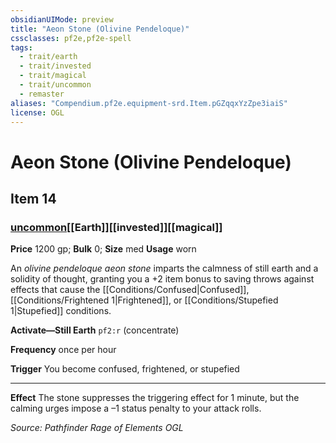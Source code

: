 ```yaml
---
obsidianUIMode: preview
title: "Aeon Stone (Olivine Pendeloque)"
cssclasses: pf2e,pf2e-spell
tags:
  - trait/earth
  - trait/invested
  - trait/magical
  - trait/uncommon
  - remaster
aliases: "Compendium.pf2e.equipment-srd.Item.pGZqqxYzZpe3iaiS"
license: OGL
---
```

# Aeon Stone (Olivine Pendeloque)
## Item 14
### [uncommon](uncommon "Uncommon Rarity Trait")[[Earth]][[invested]][[magical]]


**Price** 1200 gp; 
**Bulk** 0; **Size** med
**Usage** worn

An _olivine pendeloque aeon stone_ imparts the calmness of still earth and a solidity of thought, granting you a +2 item bonus to saving throws against effects that cause the [[Conditions/Confused|Confused]], [[Conditions/Frightened 1|Frightened]], or [[Conditions/Stupefied 1|Stupefied]] conditions.

**Activate—Still Earth** `pf2:r` (concentrate)

**Frequency** once per hour

**Trigger** You become confused, frightened, or stupefied

* * *

**Effect** The stone suppresses the triggering effect for 1 minute, but the calming urges impose a –1 status penalty to your attack rolls.

*Source: Pathfinder Rage of Elements*
*OGL*